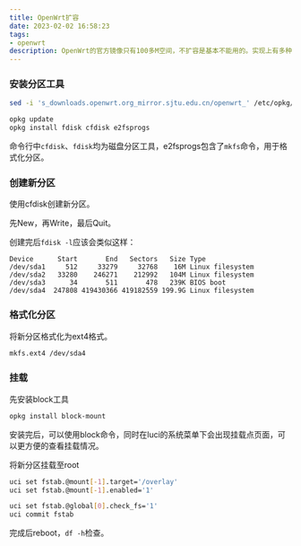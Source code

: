 ```yaml
---
title: OpenWrt扩容
date: 2023-02-02 16:58:23
tags:
- openwrt
description: OpenWrt的官方镜像只有100多M空间，不扩容是基本不能用的。实现上有多种方案，这里整合一下。
---
```


### 安装分区工具
```bash
sed -i 's_downloads.openwrt.org_mirror.sjtu.edu.cn/openwrt_' /etc/opkg/distfeeds.conf

opkg update
opkg install fdisk cfdisk e2fsprogs
```
命令行中`cfdisk`、`fdisk`均为磁盘分区工具，e2fsprogs包含了`mkfs`命令，用于格式化分区。

### 创建新分区

使用cfdisk创建新分区。

先New，再Write，最后Quit。

创建完后`fdisk -l`应该会类似这样：
```
Device      Start       End   Sectors   Size Type
/dev/sda1     512     33279     32768    16M Linux filesystem
/dev/sda2   33280    246271    212992   104M Linux filesystem
/dev/sda3      34       511       478   239K BIOS boot
/dev/sda4  247808 419430366 419182559 199.9G Linux filesystem
```

### 格式化分区

将新分区格式化为ext4格式。
```bash
mkfs.ext4 /dev/sda4
```

### 挂载

先安装block工具
```bash
opkg install block-mount
```
安装完后，可以使用block命令，同时在luci的系统菜单下会出现挂载点页面，可以更方便的查看挂载情况。

将新分区挂载至root
```bash
uci set fstab.@mount[-1].target='/overlay'
uci set fstab.@mount[-1].enabled='1'

uci set fstab.@global[0].check_fs='1'
uci commit fstab
```

完成后reboot，`df -h`检查。
